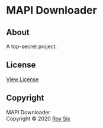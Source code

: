 # MAPI Downloader

## About
A top-secret project.

## License
<a href="https://github.com/roysix/mapi-downloader/blob/master/LICENSE">View License</a>

## Copyright
MAPI Downloader  
Copyright &copy; 2020 <a href="https://github.com/roysix" target="_blank">Roy Six</a>
